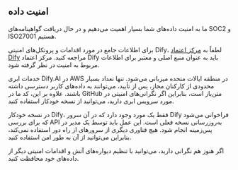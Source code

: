## امنیت داده

ما به امنیت داده‌های شما بسیار اهمیت می‌دهیم و در حال دریافت گواهینامه‌های SOC2 و ISO27001 هستیم.

برای اطلاعات جامع در مورد اقدامات و پروتکل‌های امنیتی Dify، لطفاً به [مرکز اعتماد Dify](https://security.dify.ai/) مراجعه کنید. مرکز اعتماد Dify باید به عنوان منبع اصلی و معتبر برای اطلاعات مربوط به امنیت در نظر گرفته شود.

خدمات ابری Dify.AI در AWS در منطقه ایالات متحده میزبانی می‌شود. تنها تعداد بسیار محدودی از کارکنان مجاز، پس از تأیید، می‌توانند به داده‌های کاربر دسترسی داشته باشند. علاوه بر این، کد ما در GitHub متن‌باز است، بنابراین اگر نگرانی‌های امنیتی در مورد سرویس ابری دارید، می‌توانید از نسخه خودکار استفاده کنید.

در نسخه خودکار Dify، فقط یک مورد وجود دارد که در آن سرور Dify فراخوانی می‌شود که برای بررسی API به‌روزرسانی نسخه فعلی است. این عمل باید توسط یک مدیر در پس‌زمینه انجام شود. هیچ فناوری دیگری از سرورهای از راه دور استفاده نمی‌کند، بنابراین می‌توانید از آن به طور امن استفاده کنید.

اگر هنوز هم نگرانی دارید، می‌توانید با تنظیم دیواره‌های آتش و اقدامات امنیتی دیگر از داده‌های خود محافظت کنید. 
